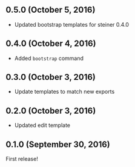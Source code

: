 ## 0.5.0 (October 5, 2016)

- Updated bootstrap templates for steiner 0.4.0

## 0.4.0 (October 4, 2016)

- Added `bootstrap` command

## 0.3.0 (October 3, 2016)

- Update templates to match new exports

## 0.2.0 (October 3, 2016)

- Updated edit template

## 0.1.0 (September 30, 2016)

First release!